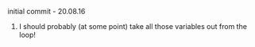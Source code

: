 initial commit - 20.08.16

1. I should probably (at some point) take all those variables out from the loop!

